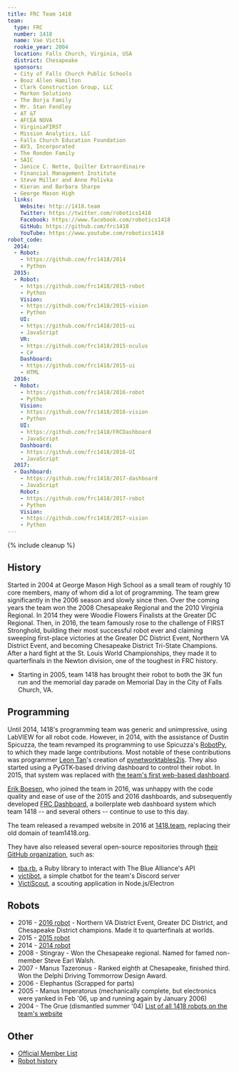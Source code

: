 ```yaml
---
title: FRC Team 1418
team:
  type: FRC
  number: 1418
  name: Vae Victis
  rookie_year: 2004
  location: Falls Church, Virginia, USA
  district: Chesapeake
  sponsors:
  - City of Falls Church Public Schools
  - Booz Allen Hamilton
  - Clark Construction Group, LLC
  - Markon Solutions
  - The Borja Family
  - Mr. Stan Fendley
  - AT &T
  - AFCEA NOVA
  - VirginiaFIRST
  - Mission Analytics, LLC
  - Falls Church Education Foundation
  - AV3, Incorporated
  - The Rondon Family
  - SAIC
  - Janice C. Nette, Quilter Extraordinaire
  - Financial Management Institute
  - Steve Miller and Anne Polivka
  - Kieran and Barbara Sharpe
  - George Mason High
  links:
    Website: http://1418.team
    Twitter: https://twitter.com/robotics1418
    Facebook: https://www.facebook.com/robotics1418
    GitHub: https://github.com/frc1418
    YouTube: https://www.youtube.com/robotics1418
robot_code:
  2014:
  - Robot:
    - https://github.com/frc1418/2014
    - Python
  2015:
  - Robot:
    - https://github.com/frc1418/2015-robot
    - Python
    Vision:
    - https://github.com/frc1418/2015-vision
    - Python
    UI:
    - https://github.com/frc1418/2015-ui
    - JavaScript
    VR:
    - https://github.com/frc1418/2015-oculus
    - C#
    Dashboard:
    - https://github.com/frc1418/2015-ui
    - HTML
  2016:
  - Robot:
    - https://github.com/frc1418/2016-robot
    - Python
    Vision:
    - https://github.com/frc1418/2016-vision
    - Python
    UI:
    - https://github.com/frc1418/FRCDashboard
    - JavaScript
    Dashboard:
    - https://github.com/frc1418/2016-UI
    - JavaScript
  2017:
  - Dashboard:
    - https://github.com/frc1418/2017-dashboard
    - JavaScript
    Robot:
    - https://github.com/frc1418/2017-robot
    - Python
    Vision:
    - https://github.com/frc1418/2017-vision
    - Python
---
```


{% include cleanup %}

## History

Started in 2004 at George Mason High School as a small team of roughly 10 core members, many of whom did a lot of programming. The team grew significantly in the 2006 season and slowly since then. Over the coming years the team won the 2008 Chesapeake Regional and the 2010 Virginia Regional. In 2014 they were Woodie Flowers Finalists at the Greater DC Regional. Then, in 2016, the team famously rose to the challenge of FIRST Stronghold, building their most successful robot ever and claiming sweeping first-place victories at the Greater DC District Event, Northern VA District Event, and becoming Chesapeake District Tri-State Champions. After a hard fight at the St. Louis World Championships, they made it to quarterfinals in the Newton division, one of the toughest in FRC history.

- Starting in 2005, team 1418 has brought their robot to both the 3K fun run and the memorial day parade on Memorial Day in the City of Falls Church, VA.

## Programming
Until 2014, 1418's programming team was generic and unimpressive, using LabVIEW for all robot code. However, in 2014, with the assistance of Dustin Spicuzza, the team revamped its programming to use Spicuzza's [RobotPy](https://github.com/robotpy), to which they made large contributions. Most notable of these contributions was programmer [Leon Tan](https://github.com/lleontan)'s creation of [pynetworktables2js](https://github.com/robotpy/pynetworktables2js). They also started using a PyGTK-based driving dashboard to control their robot. In 2015, that system was replaced with [the team's first web-based dashboard](https://github.com/frc1418/2015-ui).

[Erik Boesen](https://github.com/ErikBoesen), who joined the team in 2016, was unhappy with the code quality and ease of use of the 2015 and 2016 dashboards, and subsequently developed [FRC Dashboard](https://github.com/FRCDashboard/FRCDashboard), a boilerplate web dashboard system which team 1418 -- and several others -- continue to use to this day.

The team released a revamped website in 2016 at [1418.team](http://1418.team), replacing their old domain of team1418.org.

They have also released several open-source repositories through [their GitHub organization](https://github.com/frc1418), such as:
- [tba.rb](https://github.com/frc1418/tba.rb), a Ruby library to interact with The Blue Alliance's API
- [victibot](https://github.com/frc1418/victibot), a simple chatbot for the team's Discord server
- [VictiScout](https://github.com/frc1418/VictiScout), a scouting application in Node.js/Electron

## Robots
- 2016 - [2016 robot](http://1418.team/robot/2016) - Northern VA District Event, Greater DC District, and Chesapeake District champions. Made it to quarterfinals at worlds.
- 2015 - [2015 robot](http://1418.team/robot/2015)
- 2014 - [2014 robot](http://1418.team/robot/2014)
- 2008 - Stingray - Won the Chesapeake regional. Named for famed non-member Steve Earl Walsh.
- 2007 - Manus Tazeronus - Ranked eighth at Chesapeake, finished third. Won the Delphi Driving Tommorrow Design Award.
- 2006 - Elephantus (Scrapped for parts)
- 2005 - Manus Imperatorus (mechanically complete, but electronics were yanked in Feb '06, up and running again by January 2006)
- 2004 - The Grue (dismantled summer '04)
[List of all 1418 robots on the team's website](http://1418.team/robots)

## Other
- [Official Member List](http://1418.team/team)
- [Robot history](http://1418.team/robots)
